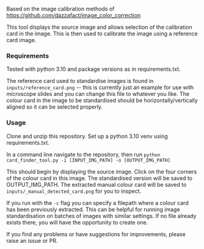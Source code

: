 Based on the image calibration methods of https://github.com/dazzafact/image_color_correction

This tool displays the source image and allows selection of the calibration card in the image. This is then used to calibrate the image using a reference
card image.

### Requirements

Tested with python 3.10 and package versions as in requirements.txt.

The reference card used to standardise images is found in `inputs/reference_card.png` -- this is currently just an example for use with
microscope slides and you can change this file to whatever you like. The colour card in the image to be standardised should be horizontally/vertically
aligned so it can be selected properly.

### Usage

Clone and unzip this repository. Set up a python 3.10 venv using requirements.txt.

In a command line navigate to the repository, then run `python card_finder_tool.py -i [INPUT_IMG_PATH] -o [OUTPUT_IMG_PATH]`

This should begin by displaying the source image. Click on the four corners of the colour card in this image. The standardised version will be
saved to OUTPUT_IMG_PATH. The extracted manual colour card will be saved to `inputs/_manual_detected_card.png` for you to inspect.

If you run with the `-c` flag you can specify a filepath where a colour card has been previously extracted. This can be helpful for running image
standardisation on batches of images with similar settings. If no file already exists there, you will have the opportunity to create one.

If you find any problems or have suggestions for improvements, please raise an issue or PR.